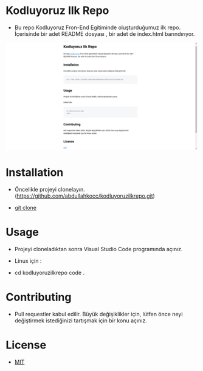 # Kodluyoruz Ilk Repo

* Bu repo Kodluyoruz Fron-End Egitiminde oluşturduğumuz ilk repo. İçerisinde bir adet README dosyası , bir adet de index.html barındırıyor.

![Kodluyoruz](https://raw.githubusercontent.com/Kodluyoruz/taskforce/main/git/odev1/figures/markdown.png)

# Installation

* Öncelikle projeyi clonelayın. (https://github.com/abdullahkocc/kodluyoruzilkrepo.git)

* [git clone](https://github.com/abdullahkocc/kodluyoruzilkrepo.git)


# Usage

* Projeyi cloneladıktan sonra Visual Studio Code programında açınız.

* Linux için :

- cd kodluyoruzilkrepo
code .


# Contributing

* Pull requestler kabul edilir. Büyük değişiklikler için, lütfen önce neyi değiştirmek istediğinizi tartışmak için bir konu açınız.


# License

* [MIT](https://choosealicense.com/licenses/mit/) 


